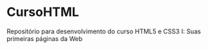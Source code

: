 # CursoHTML
Repositório para desenvolvimento do curso HTML5 e CSS3 I: Suas primeiras páginas da Web
